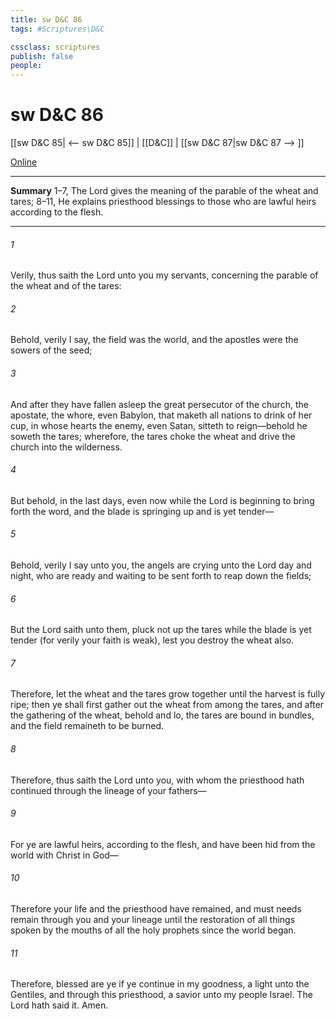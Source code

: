 ```yaml
---
title: sw D&C 86
tags: #Scriptures\D&C

cssclass: scriptures
publish: false
people:
---
```


# sw D&C 86
[[sw D&C 85| <-- sw D&C 85]] | [[D&C]] | [[sw D&C 87|sw D&C 87 --> ]]

[Online](https://churchofjesuschrist.org/study/scriptures/dc-testament/dc/86?lang=eng)

---
__Summary__
1–7, The Lord gives the meaning of the parable of the wheat and tares; 8–11, He explains priesthood blessings to those who are lawful heirs according to the flesh.

---
###### 1 
Verily, thus saith the Lord unto you my servants, concerning the parable of the wheat and of the tares:

###### 2 
Behold, verily I say, the field was the world, and the apostles were the sowers of the seed;

###### 3 
And after they have fallen asleep the great persecutor of the church, the apostate, the whore, even Babylon, that maketh all nations to drink of her cup, in whose hearts the enemy, even Satan, sitteth to reign—behold he soweth the tares; wherefore, the tares choke the wheat and drive the church into the wilderness.

###### 4 
But behold, in the last days, even now while the Lord is beginning to bring forth the word, and the blade is springing up and is yet tender—

###### 5 
Behold, verily I say unto you, the angels are crying unto the Lord day and night, who are ready and waiting to be sent forth to reap down the fields;

###### 6 
But the Lord saith unto them, pluck not up the tares while the blade is yet tender (for verily your faith is weak), lest you destroy the wheat also.

###### 7 
Therefore, let the wheat and the tares grow together until the harvest is fully ripe; then ye shall first gather out the wheat from among the tares, and after the gathering of the wheat, behold and lo, the tares are bound in bundles, and the field remaineth to be burned.

###### 8 
Therefore, thus saith the Lord unto you, with whom the priesthood hath continued through the lineage of your fathers—

###### 9 
For ye are lawful heirs, according to the flesh, and have been hid from the world with Christ in God—

###### 10 
Therefore your life and the priesthood have remained, and must needs remain through you and your lineage until the restoration of all things spoken by the mouths of all the holy prophets since the world began.

###### 11 
Therefore, blessed are ye if ye continue in my goodness, a light unto the Gentiles, and through this priesthood, a savior unto my people Israel. The Lord hath said it. Amen.

